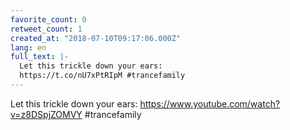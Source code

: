 ```yaml
---
favorite_count: 0
retweet_count: 1
created_at: "2018-07-10T09:17:06.000Z"
lang: en
full_text: |-
  Let this trickle down your ears:
  https://t.co/nU7xPtRIpM #trancefamily
---
```


Let this trickle down your ears: <https://www.youtube.com/watch?v=z8DSpjZOMVY>
#trancefamily
